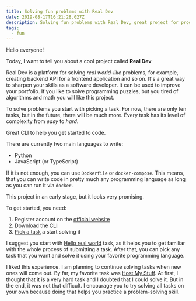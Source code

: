 ```yaml
---
title: Solving fun problems with Real Dev
date: 2019-08-17T16:21:28.027Z
description: Solving fun problems with Real Dev, great project for programmers!
tags:
  - fun
---
```

Hello everyone!

Today, I want to tell you about a cool project called **Real Dev**

Real Dev is a platform for solving *real world-like* problems, for example, creating backend API for a frontend application and so on. It's a great way to sharpen your skills as a software developer. It can be used to improve your portfolio. If you like to solve programming puzzles, but you tired of algorithms and math you will like this project.

To solve problems you start with picking a task. For now, there are only ten tasks, but in the future, there will be much more. Every task has its level of complexity from *easy* to *hard*. 

Great CLI to help you get started to code.

There are currently two main languages to write:
- Python
- JavaScript (or TypeScript)

If it is not enough, you can use `Dockerfile` or `docker-compose`. This means, that you can write code in pretty much any programming language as long as you can run it via `docker`.

This project in an early stage, but it looks very promising.

To get started, you need:

1) Register account on the [official website](https://real.dev)
2) Download the [CLI](https://real.dev/docs#cli-the-real-command)
3) [Pick a task](https://real.dev/tasks) a start solving it

I suggest you start with [Hello real world](https://real.dev/task/hello-real-world) task, as it helps you to get familiar with the whole process of submitting a task. After that, you can pick any task that you want and solve it using your favorite programming language.

I liked this experience. I am planning to continue solving tasks when new ones will come out. By far, my favorite task was [Host My Stuff](https://real.dev/task/host-my-stuff). At first, I thought that it is a very hard task and I doubted that I could solve it. But in the end, it was not that difficult. I encourage you to try solving all tasks on your own because doing that helps you practice a problem-solving skill.
